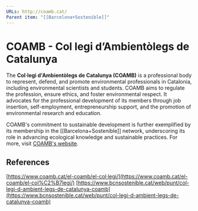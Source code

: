 ```yaml
---
URLs: http://coamb.cat/
Parent item: "[[Barcelona+Sostenible]]"
---
```

# COAMB - Col legi d’Ambientòlegs de Catalunya

The **Col·legi d'Ambientòlegs de Catalunya (COAMB)** is a professional body to represent, defend, and promote environmental professionals in Catalonia, including environmental scientists and students. COAMB aims to regulate the profession, ensure ethics, and foster environmental respect. It advocates for the professional development of its members through job insertion, self-employment, entrepreneurship support, and the promotion of environmental research and education. 

COAMB's commitment to sustainable development is further exemplified by its membership in the [[Barcelona+Sostenible]] network, underscoring its role in advancing ecological knowledge and sustainable practices. For more, visit [COAMB's website](https://www.coamb.cat/).

## References

[https://www.coamb.cat/el-coamb/el-col·legi/](https://www.coamb.cat/el-coamb/el-col%C2%B7legi/)
[https://www.bcnsostenible.cat/web/punt/col-legi-d-ambient-legs-de-catalunya-coamb](https://www.bcnsostenible.cat/web/punt/col-legi-d-ambient-legs-de-catalunya-coamb)